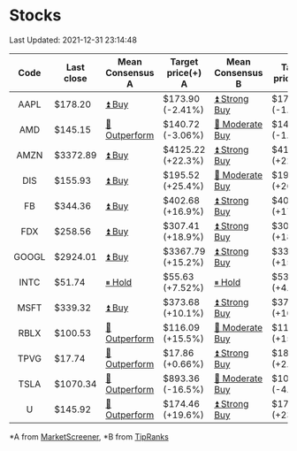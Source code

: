 # Stocks
Last Updated: 2021-12-31 23:14:48

|Code|Last close|Mean Consensus A|Target price(+) A|Mean Consensus B|Target price(+) B|
|:--:|-|-|-|-|-|
|AAPL|$178.20|[⏫ Buy](https://m.marketscreener.com/quote/stock/-4849/)|$173.90 (-2.41%)|[⏫ Strong Buy](https://www.tipranks.com/stocks/aapl/forecast)|$175.28 (-1.64%)|
|AMD|$145.15|[🔼 Outperform](https://m.marketscreener.com/quote/stock/-19475876/)|$140.72 (-3.06%)|[🔼 Moderate Buy](https://www.tipranks.com/stocks/amd/forecast)|$143.15 (-1.38%)|
|AMZN|$3372.89|[⏫ Buy](https://m.marketscreener.com/quote/stock/-12864605/)|$4125.22 (+22.3%)|[⏫ Strong Buy](https://www.tipranks.com/stocks/amzn/forecast)|$4127.50 (+22.97%)|
|DIS|$155.93|[⏫ Buy](https://m.marketscreener.com/quote/stock/-4842/)|$195.52 (+25.4%)|[🔼 Moderate Buy](https://www.tipranks.com/stocks/dis/forecast)|$196.21 (+26.18%)|
|FB|$344.36|[⏫ Buy](https://m.marketscreener.com/quote/stock/-10547141/)|$402.68 (+16.9%)|[⏫ Strong Buy](https://www.tipranks.com/stocks/fb/forecast)|$406.31 (+17.99%)|
|FDX|$258.56|[⏫ Buy](https://m.marketscreener.com/quote/stock/-12585/)|$307.41 (+18.9%)|[⏫ Strong Buy](https://www.tipranks.com/stocks/fdx/forecast)|$308.50 (+18.97%)|
|GOOGL|$2924.01|[⏫ Buy](https://m.marketscreener.com/quote/stock/-24203373/)|$3367.79 (+15.2%)|[⏫ Strong Buy](https://www.tipranks.com/stocks/googl/forecast)|$3368.75 (+15.68%)|
|INTC|$51.74|[⏸ Hold](https://m.marketscreener.com/quote/stock/-4829/)|$55.63 (+7.52%)|[⏸ Hold](https://www.tipranks.com/stocks/intc/forecast)|$53.80 (+4.24%)|
|MSFT|$339.32|[⏫ Buy](https://m.marketscreener.com/quote/stock/-4835/)|$373.68 (+10.1%)|[⏫ Strong Buy](https://www.tipranks.com/stocks/msft/forecast)|$370.23 (+10.14%)|
|RBLX|$100.53|[🔼 Outperform](https://m.marketscreener.com/quote/stock/-117793644/)|$116.09 (+15.5%)|[🔼 Moderate Buy](https://www.tipranks.com/stocks/rblx/forecast)|$116.90 (+15.23%)|
|TPVG|$17.74|[🔼 Outperform](https://m.marketscreener.com/quote/stock/-15933327/)|$17.86 (+0.66%)|[⏫ Strong Buy](https://www.tipranks.com/stocks/tpvg/forecast)|$18.13 (+2.31%)|
|TSLA|$1070.34|[🔼 Outperform](https://m.marketscreener.com/quote/stock/-6344549/)|$893.36 (-16.5%)|[🔼 Moderate Buy](https://www.tipranks.com/stocks/tsla/forecast)|$1024.68 (-4.23%)|
|U|$145.92|[🔼 Outperform](https://m.marketscreener.com/quote/stock/-112492634/)|$174.46 (+19.6%)|[⏫ Strong Buy](https://www.tipranks.com/stocks/u/forecast)|$178.86 (+23.24%)|


*A from [MarketScreener](https://www.marketscreener.com), *B from [TipRanks](https://www.tipranks.com)
